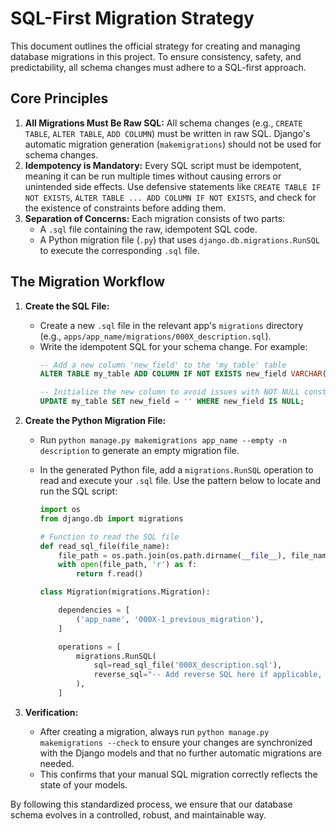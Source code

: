 # SQL-First Migration Strategy

This document outlines the official strategy for creating and managing database migrations in this project. To ensure consistency, safety, and predictability, all schema changes must adhere to a SQL-first approach.

## Core Principles

1.  **All Migrations Must Be Raw SQL:** All schema changes (e.g., `CREATE TABLE`, `ALTER TABLE`, `ADD COLUMN`) must be written in raw SQL. Django's automatic migration generation (`makemigrations`) should not be used for schema changes.
2.  **Idempotency is Mandatory:** Every SQL script must be idempotent, meaning it can be run multiple times without causing errors or unintended side effects. Use defensive statements like `CREATE TABLE IF NOT EXISTS`, `ALTER TABLE ... ADD COLUMN IF NOT EXISTS`, and check for the existence of constraints before adding them.
3.  **Separation of Concerns:** Each migration consists of two parts:
    *   A `.sql` file containing the raw, idempotent SQL code.
    *   A Python migration file (`.py`) that uses `django.db.migrations.RunSQL` to execute the corresponding `.sql` file.

## The Migration Workflow

1.  **Create the SQL File:**
    -   Create a new `.sql` file in the relevant app's `migrations` directory (e.g., `apps/app_name/migrations/000X_description.sql`).
    -   Write the idempotent SQL for your schema change. For example:
        ```sql
        -- Add a new column 'new_field' to the 'my_table' table
        ALTER TABLE my_table ADD COLUMN IF NOT EXISTS new_field VARCHAR(100);

        -- Initialize the new column to avoid issues with NOT NULL constraints if applied later
        UPDATE my_table SET new_field = '' WHERE new_field IS NULL;
        ```

2.  **Create the Python Migration File:**
    -   Run `python manage.py makemigrations app_name --empty -n description` to generate an empty migration file.
    -   In the generated Python file, add a `migrations.RunSQL` operation to read and execute your `.sql` file. Use the pattern below to locate and run the SQL script:

        ```python
        import os
        from django.db import migrations

        # Function to read the SQL file
        def read_sql_file(file_name):
            file_path = os.path.join(os.path.dirname(__file__), file_name)
            with open(file_path, 'r') as f:
                return f.read()

        class Migration(migrations.Migration):

            dependencies = [
                ('app_name', '000X-1_previous_migration'),
            ]

            operations = [
                migrations.RunSQL(
                    sql=read_sql_file('000X_description.sql'),
                    reverse_sql="-- Add reverse SQL here if applicable, e.g., DROP TABLE, ALTER TABLE ... DROP COLUMN",
                ),
            ]
        ```

3.  **Verification:**
    -   After creating a migration, always run `python manage.py makemigrations --check` to ensure your changes are synchronized with the Django models and that no further automatic migrations are needed.
    -   This confirms that your manual SQL migration correctly reflects the state of your models.

By following this standardized process, we ensure that our database schema evolves in a controlled, robust, and maintainable way.